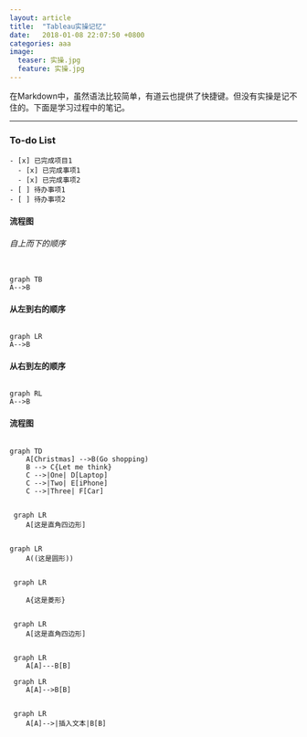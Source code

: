 ```yaml
---
layout: article
title:  "Tableau实操记忆"
date:   2018-01-08 22:07:50 +0800
categories: aaa 
image:
  teaser: 实操.jpg
  feature: 实操.jpg
---
```


在Markdown中，虽然语法比较简单，有道云也提供了快捷键。但没有实操是记不住的。下面是学习过程中的笔记。

---

### To-do List

```
- [x] 已完成项目1
  - [x] 已完成事项1
  - [x] 已完成事项2
- [ ] 待办事项1
- [ ] 待办事项2

```

#### 流程图
###### 自上而下的顺序
```

graph TB
A-->B
```

#### 从左到右的顺序
```

graph LR
A-->B
```

#### 从右到左的顺序
```

graph RL
A-->B
```

#### 流程图

```

graph TD
    A[Christmas] -->B(Go shopping)
    B --> C{Let me think}
    C -->|One| D[Laptop]
    C -->|Two| E[iPhone]
    C -->|Three| F[Car]
```

```

 graph LR
    A[这是直角四边形] 
```

``` 

graph LR
    A((这是圆形))
```

```

 graph LR
 
    A{这是菱形}
```
```

 graph LR
    A[这是直角四边形]
```

```

 graph LR
    A[A]---B[B]
```


```
 graph LR    
    A[A]-->B[B]
```

```

 graph LR
    A[A]-->|插入文本|B[B]
```